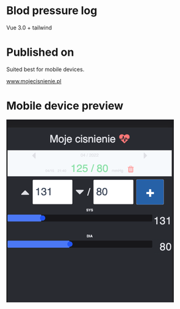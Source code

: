 # Blod pressure log

Vue 3.0 + tailwind

# Published on

Suited best for mobile devices.

www.mojecisnienie.pl

# Mobile device preview

![alt text](phone-preview.png)